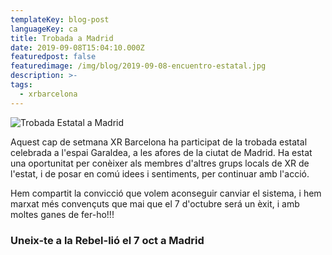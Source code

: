 ```yaml
---
templateKey: blog-post
languageKey: ca
title: Trobada a Madrid
date: 2019-09-08T15:04:10.000Z
featuredpost: false
featuredimage: /img/blog/2019-09-08-encuentro-estatal.jpg
description: >-
tags:
  - xrbarcelona
---
```


![Trobada Estatal a Madrid](/img/blog/2019-09-08-encuentro-estatal.jpg)

Aquest cap de setmana XR Barcelona ha participat de la trobada estatal celebrada a l'espai Garaldea, a les afores de la ciutat de Madrid. Ha estat una oportunitat per conèixer als membres d'altres grups locals de XR de l'estat, i de posar en comú idees i sentiments, per continuar amb l'acció.

Hem compartit la convicció que volem aconseguir canviar el sistema, i hem marxat més convençuts que mai que el 7 d'octubre será un èxit, i amb moltes ganes de fer-ho!!!

### Uneix-te a la Rebel-lió el 7 oct a Madrid


